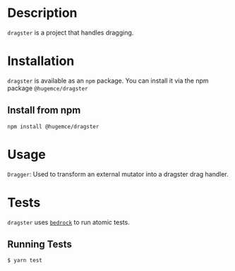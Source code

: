 # Description
`dragster` is a project that handles dragging.
# Installation
`dragster` is available as an `npm` package.  You can install it via the npm package `@hugemce/dragster`
## Install from npm
`npm install @hugemce/dragster`

# Usage
`Dragger`: Used to transform an external mutator into a dragster drag handler.
# Tests
`dragster` uses [`bedrock`](https://www.npmjs.com/package/@hugemce/bedrock) to run atomic tests.
## Running Tests
`$ yarn test`
